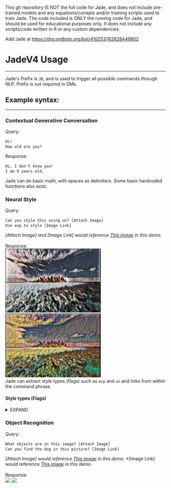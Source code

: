 This git repository IS NOT the full code for Jade, and does not include pre-trained models and any equations/conepts and/or training scripts used to train 
Jade. The code included is ONLY the running code for Jade, and should be used for educational purposes only. It does not include any scripts/code written in R or any custom dependencies.

Add Jade at https://discordbots.org/bot/410253782828449802

# JadeV4 Usage
--------
Jade's Prefix is `JD`, and is used to trigger all possible commands through NLP.
Prefix is not required in DMs.

## Example syntax:
--------

### Contextual Generative Conversation
Query:
```
Hi!
How old are you?
```
Response:
```
Hi, I don't know you!
I am 9 years old.
```
Jade can do basic math, with spaces as delimiters. Some basic hardcoded functions also exist.

### Neural Style
Query:
```
Can you style this using un? [Attach Image]
Use exp to style [Image Link]
```
*[Attach Image] and [Image Link] would reference [This image](https://github.com/JEF1056/JadeAI/blob/master/EXAMPLE/style_ex.jpg) in this demo.*
<br>
<br>
Response:
<br>
<img src = 'EXAMPLE/un_ex.jpg' height = '200px'></a>
<img src = 'EXAMPLE/exp_ex.jpg' height = '200px'></a>
<br>
Jade can extract style types (flags) such as `exp` and `un` and links from within the command phrase.

#### Style types (Flags)
<details><summary>EXPAND</summary>
<p>
  
Listed below are flags, in the format `FLAG ||| NAME OF STYLE IMAGE`. Left images are the original, Right images are styled by Jade.
```un ||| Udnie ```
<br>
<img src = 'EXAMPLE/style_ex.jpg' height = '200px'></a>
<img src = 'EXAMPLE/un_ex.jpg' height = '200px'></a>
<br>
```dk ||| Dark Paint```
<br>
<img src = 'EXAMPLE/style_ex.jpg' height = '200px'></a>
<img src = 'EXAMPLE/dk_ex.jpg' height = '200px'></a>
<br>
```en ||| Enviornment```
<br>
<img src = 'EXAMPLE/style_ex.jpg' height = '200px'></a>
<img src = 'EXAMPLE/env_ex.jpg' height = '200px'></a>
<br>
```rd||| Red```
<br>
<img src = 'EXAMPLE/style_ex.jpg' height = '200px'></a>
<img src = 'EXAMPLE/rd_ex.jpg' height = '200px'></a>
<br>
```lm ||| La Muse```
<br>
<img src = 'EXAMPLE/style_ex.jpg' height = '200px'></a>
<img src = 'EXAMPLE/lm_ex.jpg' height = '200px'></a>
<br>
```rp ||| Rainbow Princess```
<br>
<img src = 'EXAMPLE/style_ex.jpg' height = '200px'></a>
<img src = 'EXAMPLE/rp_ex.jpg' height = '200px'></a>
<br>
```sc ||| The Scream```
<br>
<img src = 'EXAMPLE/style_ex.jpg' height = '200px'></a>
<img src = 'EXAMPLE/sc_ex.jpg' height = '200px'></a>
<br>
```wr ||| Wreck (George Washington)```
<br>
<img src = 'EXAMPLE/style_ex.jpg' height = '200px'></a>
<img src = 'EXAMPLE/wr_ex.jpg' height = '200px'></a>
<br>
```wv ||| Wave```
<br>
<img src = 'EXAMPLE/style_ex.jpg' height = '200px'></a>
<img src = 'EXAMPLE/wv_ex.jpg' height = '200px'></a>
<br>
```exp ||| Experimental```
```WARNING: Most models in this folder are really... uh... weird```
<br>
<img src = 'EXAMPLE/style_ex.jpg' height = '200px'></a>
<img src = 'EXAMPLE/exp_ex.jpg' height = '200px'></a>
<br>

</p>
</details>

### Object Recognition
Query:
```
What objects are in this image? [Attach Image]
Can you find the dog in this picture? [Image Link]
```
*[Attach Image] would reference [This image](https://github.com/JEF1056/JadeAI/blob/master/EXAMPLE/obj_ex_d.jpg) in this demo.*
*[Image Link] would reference [This image](https://github.com/JEF1056/JadeAI/blob/master/EXAMPLE/obj_ex_fd.jpg) in this demo.
<br>
<br>
Response:
<br>
<img src = 'EXAMPLE/d_ex.jpg' height = '200px'></a>
<img src = 'EXAMPLE/fd_ex.jpg' height = '200px'></a>
<br>

